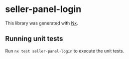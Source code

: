 # seller-panel-login

This library was generated with [Nx](https://nx.dev).

## Running unit tests

Run `nx test seller-panel-login` to execute the unit tests.
